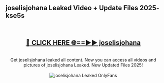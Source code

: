 <h2>joselisjohana Leaked Video + Update Files 2025- kse5s</h2>
<br>
<div align="center">
<h2><a href="https://libra.edu.pl?joselisjohana" rel="nofollow">🔴 CLICK HERE 🌐==►► joselisjohana</a></h2>
<br>
Get joselisjohana leaked all content. Now you can access all videos and pictures of joselisjohana Leaked. New Updated Files 2025!
<br>
<br>
<a href="https://libra.edu.pl?joselisjohana" rel="nofollow" data-target="animated-image.originalLink"><img src="https://i.ibb.co.com/WyWwxjT/player-gif2.gif" alt="joselisjohana Leaked OnlyFans" style="max-width: 100%; display: inline-block;" data-target="animated-image.originalImage"></a>
</div>
<br>